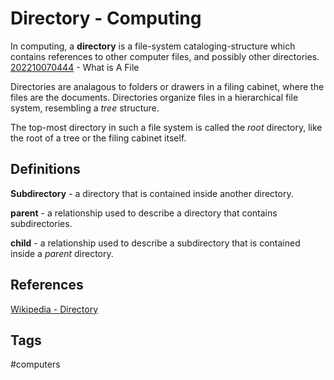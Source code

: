 # Directory - Computing

In computing, a **directory** is a file-system cataloging-structure which contains references to other computer files, and possibly other directories.  
[202210070444](../202210070444) - What is A File

Directories are analagous to folders or drawers in a filing cabinet, where the files are the documents. Directories organize files in a hierarchical file system, resembling a *tree* structure. 

The top-most directory in such a file system is called the *root* directory, like the root of a tree or the filing cabinet itself.  

## Definitions
**Subdirectory** - a directory that is contained inside another directory.  

**parent** - a relationship used to describe a directory that contains subdirectories.  

**child** - a relationship used to describe a subdirectory that is contained inside a *parent* directory.  


## References
[Wikipedia - Directory](https://en.wikipedia.org/wiki/Directory_(computing))

## Tags
#computers
